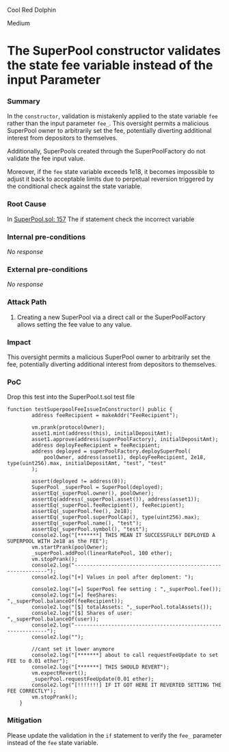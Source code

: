 Cool Red Dolphin

Medium

# The SuperPool constructor validates the state fee variable instead of the input Parameter

### Summary

In the `constructor`, validation is mistakenly applied to the state variable `fee` rather than the input parameter `fee_`. This oversight permits a malicious SuperPool owner to arbitrarily set the fee, potentially diverting additional interest from depositors to themselves.

Additionally, SuperPools created through the SuperPoolFactory do not validate the fee input value.

Moreover, if the `fee` state variable exceeds 1e18, it becomes impossible to adjust it back to acceptable limits due to perpetual reversion triggered by the conditional check against the state variable.

### Root Cause

In [SuperPool.sol: 157](https://github.com/sherlock-audit/2024-08-sentiment-v2/blob/main/protocol-v2/src/SuperPool.sol#L157C8-L157C55) The if statement check the incorrect variable

### Internal pre-conditions

_No response_

### External pre-conditions

_No response_

### Attack Path

1. Creating a new SuperPool via a direct call or the SuperPoolFactory allows setting the fee value to any value.

### Impact

This oversight permits a malicious SuperPool owner to arbitrarily set the fee, potentially diverting additional interest from depositors to themselves.

### PoC

Drop this test into the SuperPool.t.sol test file
```solidity
function testSuperpoolFeeIssueInConstructor() public {
        address feeRecipient = makeAddr("FeeRecipient");

        vm.prank(protocolOwner);
        asset1.mint(address(this), initialDepositAmt);
        asset1.approve(address(superPoolFactory), initialDepositAmt);
        address deployFeeRecipient = feeRecipient;
        address deployed = superPoolFactory.deploySuperPool(
            poolOwner, address(asset1), deployFeeRecipient, 2e18, type(uint256).max, initialDepositAmt, "test", "test"
        );

        assert(deployed != address(0));
        SuperPool _superPool = SuperPool(deployed);
        assertEq(_superPool.owner(), poolOwner);
        assertEq(address(_superPool.asset()), address(asset1));
        assertEq(_superPool.feeRecipient(), feeRecipient);
        assertEq(_superPool.fee(), 2e18);
        assertEq(_superPool.superPoolCap(), type(uint256).max);
        assertEq(_superPool.name(), "test");
        assertEq(_superPool.symbol(), "test");
        console2.log("[*******] THIS MEAN IT SUCCESSFULLY DEPLOYED A SUPERPOOL WITH 2e18 as the FEE");
        vm.startPrank(poolOwner);
        _superPool.addPool(linearRatePool, 100 ether);
        vm.stopPrank();
        console2.log("-------------------------------------------------------------");
        console2.log("[+] Values in pool after deploment: ");
        
        console2.log("[=] SuperPool fee setting : ",_superPool.fee());
        console2.log("[=] feeShares: ",_superPool.balanceOf(feeRecipient));
        console2.log("[$] totalAssets: ",_superPool.totalAssets());
        console2.log("[$] Shares of user: ",_superPool.balanceOf(user));
        console2.log("-------------------------------------------------------------");
        console2.log("");

        //cant set it lower anymore
        console2.log("[*******] about to call requestFeeUpdate to set FEE to 0.01 ether");
        console2.log("[*******] THIS SHOULD REVERT");
        vm.expectRevert();
        _superPool.requestFeeUpdate(0.01 ether);
        console2.log("[!!!!!!!] IF IT GOT HERE IT REVERTED SETTING THE FEE CORRECTLY");
        vm.stopPrank();
    }
```

### Mitigation

Please update the validation in the `if` statement to verify the `fee_` parameter instead of the `fee` state variable.